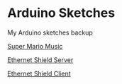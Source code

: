Arduino Sketches
================

My Arduino sketches backup

[Super Mario Music]()

[Ethernet Shield Server]()

[Ethernet Shield Client]()


